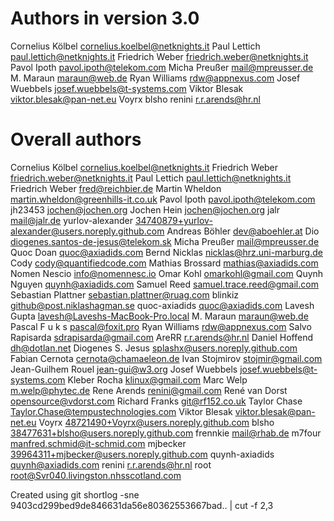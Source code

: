 # Authors in version 3.0

Cornelius Kölbel <cornelius.koelbel@netknights.it>
Paul Lettich <paul.lettich@netknights.it>
Friedrich Weber <friedrich.weber@netknights.it>
Pavol Ipoth <pavol.ipoth@telekom.com>
Micha Preußer <mail@mpreusser.de>
M. Maraun <maraun@web.de>
Ryan Williams <rdw@appnexus.com>
Josef Wuebbels <josef.wuebbels@t-systems.com>
Viktor Blesak <viktor.blesak@pan-net.eu>
Voyrx
blsho
renini <r.r.arends@hr.nl>

# Overall authors

Cornelius Kölbel <cornelius.koelbel@netknights.it>
Friedrich Weber <friedrich.weber@netknights.it>
Paul Lettich <paul.lettich@netknights.it>
Friedrich Weber <fred@reichbier.de>
Martin Wheldon <martin.wheldon@greenhills-it.co.uk>
Pavol Ipoth <pavol.ipoth@telekom.com>
jh23453 <jochen@jochen.org>
Jochen Hein <jochen@jochen.org>
jalr <mail@jalr.de>
yurlov-alexander <34740879+yurlov-alexander@users.noreply.github.com>
Andreas Böhler <dev@aboehler.at>
Dio <diogenes.santos-de-jesus@telekom.sk>
Micha Preußer <mail@mpreusser.de>
Quoc Doan <quoc@axiadids.com>
Bernd Nicklas <nicklas@hrz.uni-marburg.de>
Cody <cody@quantifiedcode.com>
Mathias Brossard <mathias@axiadids.com>
Nomen Nescio <info@nomennesc.io>
Omar Kohl <omarkohl@gmail.com>
Quynh Nguyen <quynh@axiadids.com>
Samuel Reed <samuel.trace.reed@gmail.com>
Sebastian Plattner <sebastian.plattner@ruag.com>
blinkiz <github@post.niklashagman.se>
quoc-axiadids <quoc@axiadids.com>
Lavesh Gupta <lavesh@Laveshs-MacBook-Pro.local>
M. Maraun <maraun@web.de>
Pascal   F u k s <pascal@foxit.pro>
Ryan Williams <rdw@appnexus.com>
Salvo Rapisarda <sdrapisarda@gmail.com>
AreRR <r.r.arends@hr.nl>
Daniel Hoffend <dh@dotlan.net>
Diogenes S. Jesus <splashx@users.noreply.github.com>
Fabian Cernota <cernota@chamaeleon.de>
Ivan Stojmirov <stojmir@gmail.com>
Jean-Guilhem Rouel <jean-gui@w3.org>
Josef Wuebbels <josef.wuebbels@t-systems.com>
Kleber Rocha <klinux@gmail.com>
Marc Welp <m.welp@phytec.de>
Rene Arends <renini@gmail.com>
René van Dorst <opensource@vdorst.com>
Richard Franks <git@rf152.co.uk>
Taylor Chase <Taylor.Chase@tempustechnologies.com>
Viktor Blesak <viktor.blesak@pan-net.eu>
Voyrx <48721490+Voyrx@users.noreply.github.com>
blsho <38477631+blsho@users.noreply.github.com>
frennkie <mail@rhab.de>
m7four <manfred.schmid@it-schmid.com>
mjbecker <39964311+mjbecker@users.noreply.github.com>
quynh-axiadids <quynh@axiadids.com>
renini <r.r.arends@hr.nl>
root <root@Svr040.livingston.nhsscotland.com>

Created using
git shortlog -sne 9403cd299bed9de846631da56e80362553667bad.. | cut -f 2,3 
